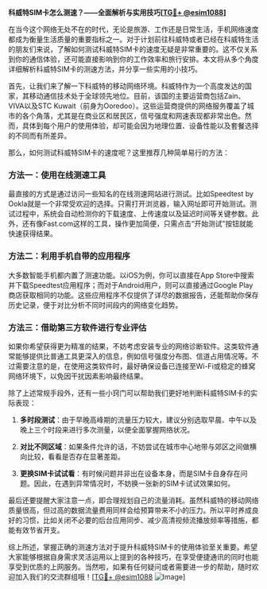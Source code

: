 **科威特SIM卡怎么测速？——全面解析与实用技巧[[TG💪+ @esim1088](https://t.me/s/esim1088)]**

在当今这个网络无处不在的时代，无论是旅游、工作还是日常生活，手机网络速度都成为衡量生活质量的重要指标之一。对于计划前往科威特或者已经在科威特生活的朋友们来说，了解如何测试科威特SIM卡的速度无疑是非常重要的。这不仅关系到你的通信体验，还可能直接影响到你的工作效率和旅行安排。本文将从多个角度详细解析科威特SIM卡的测速方法，并分享一些实用的小技巧。

首先，让我们来了解一下科威特的移动网络环境。科威特作为一个高度发达的国家，其移动通信技术处于全球领先地位。目前，该国的主要运营商包括Zain、VIVA以及STC Kuwait（前身为Ooredoo）。这些运营商提供的网络服务覆盖了城市的各个角落，尤其是在商业区和居民区，信号强度和网速表现都非常出色。然而，具体到每个用户的使用体验，却可能会因为地理位置、设备性能以及套餐选择的不同而有所差异。

那么，如何测试科威特SIM卡的速度呢？这里推荐几种简单易行的方法：

### 方法一：使用在线测速工具

最直接的方式是通过访问一些知名的在线测速网站进行测试。比如Speedtest by Ookla就是一个非常受欢迎的选择。只需打开浏览器，输入网址即可开始测试。测试过程中，系统会自动检测你的下载速度、上传速度以及延迟时间等关键参数。此外，还有像Fast.com这样的工具，操作更加简便，只需点击“开始测试”按钮就能快速获得结果。

### 方法二：利用手机自带的应用程序

大多数智能手机都内置了测速功能。以iOS为例，你可以直接在App Store中搜索并下载Speedtest应用程序；而对于Android用户，则可以直接通过Google Play商店获取相同的功能。这些应用程序不仅提供了详尽的数据报告，还能帮助你保存历史记录，便于对比分析不同时间段内的网络变化趋势。

### 方法三：借助第三方软件进行专业评估

如果你希望获得更为精准的结果，不妨考虑安装专业的网络诊断软件。这类软件通常能够提供比普通工具更深入的信息，例如信号强度分布图、信道占用情况等。不过需要注意的是，在使用这类软件时，最好确保设备已连接至Wi-Fi或稳定的蜂窝网络环境下，以免因干扰因素影响最终结果。

除了上述常规手段外，还有一些小窍门可以帮助我们更好地判断科威特SIM卡的实际表现：

1. **多时段测试**：由于早晚高峰期的流量压力较大，建议分别选取早晨、中午以及晚上三个时段来进行多次测量，以便全面掌握网络状况。
   
2. **对比不同区域**：如果条件允许的话，不妨尝试在城市中心地带与郊区之间做横向比较，看看是否存在显著差距。
   
3. **更换SIM卡试试看**：有时候问题并非出在设备本身，而是SIM卡自身存在问题。因此，在遇到异常情况时，不妨换一张新的SIM卡试试效果如何。

最后还要提醒大家注意一点，即合理规划自己的流量消耗。虽然科威特的移动网络质量很高，但过高的数据流量费用同样会给预算带来不小的压力。所以平时养成良好的习惯，比如关闭不必要的后台应用同步、减少高清视频流播放频率等措施，都能有效节省开支。

综上所述，掌握正确的测速方法对于提升科威特SIM卡的使用体验至关重要。希望大家能够根据自身需求灵活运用以上提到的各种技巧，在享受便捷通讯的同时也能享受到优质的上网服务。当然啦，如果有任何疑问或者需要进一步的帮助，随时欢迎加入我们的交流群组哦！[[TG💪+ @esim1088](https://t.me/s/esim1088) ![Image](https://i.postimg.cc/4NQfJmqS/Snipaste-2025-05-13-00-14-12.png)]